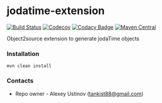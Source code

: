 # jodatime-extension #

[![Build Status](https://travis-ci.org/tankist88/jodatime-extension.svg?branch=master)](https://travis-ci.org/tankist88/jodatime-extension)
[![Codecov](https://img.shields.io/codecov/c/github/tankist88/jodatime-extension.svg)](https://codecov.io/gh/tankist88/jodatime-extension)
[![Codacy Badge](https://api.codacy.com/project/badge/Grade/bd82cc8713b548ee971c5462f9bf5470)](https://www.codacy.com/project/tankist88/jodatime-extension/dashboard?utm_source=github.com&amp;utm_medium=referral&amp;utm_content=tankist88/jodatime-extension&amp;utm_campaign=Badge_Grade_Dashboard)
[![Maven Central](https://img.shields.io/maven-central/v/com.github.tankist88/jodatime-extension.svg)](http://search.maven.org/classic/#search%7Cga%7C1%7Cg%3A%22com.github.tankist88%22%20a%3A%22jodatime-extension%22)

Object2source extension to generate jodaTime objects

### Installation ###

```text
mvn clean install
```

### Contacts ###

* Repo owner - Alexey Ustinov (tankist88@gmail.com)
